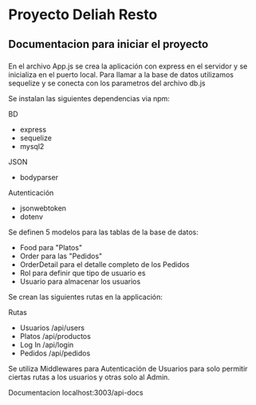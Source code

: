 # Proyecto Deliah Resto
## Documentacion para iniciar el proyecto

###

En el archivo App.js se crea la aplicación con express en el servidor y se inicializa en el puerto local. Para llamar a la base de datos utilizamos sequelize y se conecta con los parametros del archivo db.js

Se instalan las siguientes dependencias via npm:

BD
- express
- sequelize
- mysql2

JSON
- bodyparser 

Autenticación 
- jsonwebtoken
- dotenv

Se definen 5 modelos para las tablas de la base de datos:

- Food para "Platos"
- Order para las "Pedidos" 
- OrderDetail para el detalle completo de los Pedidos
- Rol para definir que tipo de usuario es
- Usuario para almacenar los usuarios 

Se crean las siguientes rutas en la applicación:

Rutas 
- Usuarios /api/users
- Platos  /api/productos
- Log In  /api/login
- Pedidos  /api/pedidos

Se utiliza Middlewares para Autenticación de Usuarios para solo permitir ciertas rutas a los usuarios y otras solo al Admin.

Documentacion localhost:3003/api-docs
